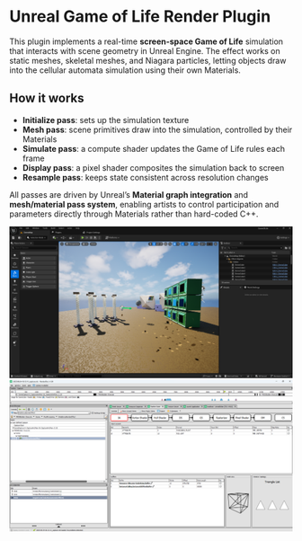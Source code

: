 # Unreal Game of Life Render Plugin

This plugin implements a real-time **screen-space Game of Life** simulation that interacts with scene geometry in Unreal Engine. The effect works on static meshes, skeletal meshes, and Niagara particles, letting objects draw into the cellular automata simulation using their own Materials.

## How it works
- **Initialize pass**: sets up the simulation texture  
- **Mesh pass**: scene primitives draw into the simulation, controlled by their Materials  
- **Simulate pass**: a compute shader updates the Game of Life rules each frame  
- **Display pass**: a pixel shader composites the simulation back to screen  
- **Resample pass**: keeps state consistent across resolution changes  

All passes are driven by Unreal’s **Material graph integration** and **mesh/material pass system**, enabling artists to control participation and parameters directly through Materials rather than hard-coded C++.

![Unreal Editor](Screenshots/unreal.png)
![Renderdoc](Screenshots/renderdoc.png)